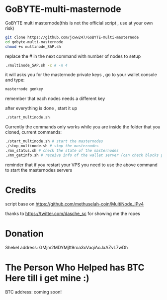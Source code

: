 # GoBYTE-multi-masternode
GoBYTE multi masternode(this is not the official script , use at your own risk)

```bash
git clone https://github.com/jcww247/GoBYTE-multi-masternode
cd gobyte-multi-masternode
chmod +x multinode_SAP.sh
```
replace the # in the next command with number of nodes to setup
```bash
./multinode_SAP.sh -c # -n 4
```
it will asks you for the masternode private keys , go to your wallet console and type: 
```bash 
masternode genkey
``` 
remember that each nodes needs a different key

after everything is done , start it up 
```bash 
./start_multinode.sh
```

Currently the commands only works while you are inside the folder that you cloned, current commands:
```bash 
./start_multinode.sh # start the masternodes
./stop_multinode.sh # stop the masternodes
./mn_status.sh # check the state of the masternodes
./mn_getinfo.sh # receive info of the wallet server (can check blocks progress as well from here)
```

reminder that if you restart your VPS you need to use the above command to start the masternodes servers 
# Credits
script base on https://github.com/methuselah-coin/MultiNode_IPv4

thanks to https://twitter.com/dasche_sc for showing me the ropes

# Donation
Shekel address: GMjm2MDYMjft9roa3xVaqiAoJxAZvL7wDh
# The Person Who Helped has BTC Here till i get mine :)
BTC  address: coming soon!
